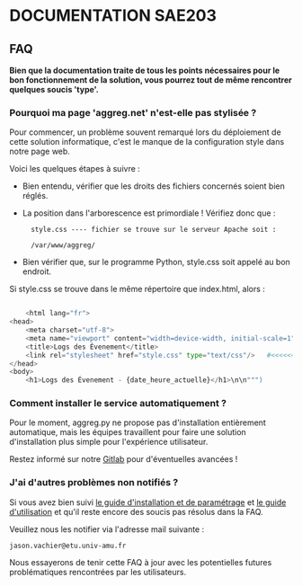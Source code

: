 # DOCUMENTATION SAE203

## FAQ

**Bien que la documentation traite de tous les points nécessaires pour le bon fonctionnement de la solution, vous pourrez tout de même rencontrer quelques soucis 'type'.**

### Pourquoi ma page 'aggreg.net' n'est-elle pas stylisée ?

Pour commencer, un problème souvent remarqué lors du déploiement de cette solution informatique, c'est le manque de la configuration style dans notre page web.

Voici les quelques étapes à suivre :

- Bien entendu, vérifier que les droits des fichiers concernés soient bien réglés.

- La position dans l'arborescence est primordiale ! Vérifiez donc que :

        style.css ---- fichier se trouve sur le serveur Apache soit :

        /var/www/aggreg/ 

- Bien vérifier que, sur le programme Python, style.css soit appelé au bon endroit.

Si style.css se trouve dans le même répertoire que index.html, alors :

```python

    <html lang="fr">
<head>
    <meta charset="utf-8">
    <meta name="viewport" content="width=device-width, initial-scale=1">
    <title>Logs des Évenement</title>                                       
    <link rel="stylesheet" href="style.css" type="text/css"/>   #<<<<<<<<<< Mettre le bon lien, dans ce cas, simplement le nom de la fiche de style          
</head>
<body>
    <h1>Logs des Évenement - {date_heure_actuelle}</h1>\n\n""")  

```

### Comment installer le service automatiquement ?

Pour le moment, aggreg.py ne propose pas d'installation entièrement automatique, mais les équipes travaillent pour faire une solution d'installation plus simple pour l'expérience utilisateur.

Restez informé sur notre [Gitlab](https://github.com/JasonVachier/SAE203/tree/main) pour d'éventuelles avancées !

### J'ai d'autres problèmes non notifiés ?

Si vous avez bien suivi [le guide d'installation et de paramétrage](Etape1.md) et [le guide d'utilisation](Etape2.md) et qu'il reste encore des soucis pas résolus dans la FAQ.

Veuillez nous les notifier via l'adresse mail suivante :

    jason.vachier@etu.univ-amu.fr

Nous essayerons de tenir cette FAQ à jour avec les potentielles futures problématiques rencontrées par les utilisateurs.

